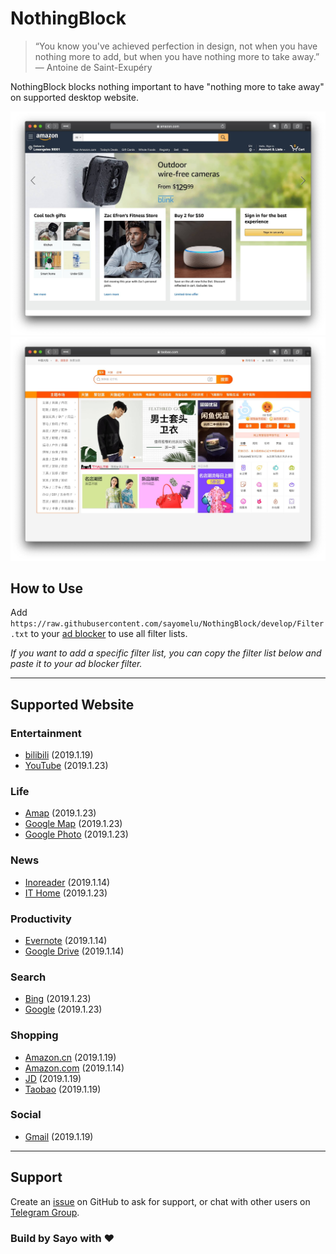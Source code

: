 # NothingBlock

> “You know you've achieved perfection in design, not when you have nothing more to add, but when you have nothing more to take away.” ― Antoine de Saint-Exupéry

NothingBlock blocks nothing important to have "nothing more to take away" on supported desktop website.

![NothingBlock on Amazon.com](Asset/NothingBlock_Amazon.com.jpg)
![NothingBlock on Taobao](Asset/NothingBlock_Taobao.jpg)

## How to Use

Add `https://raw.githubusercontent.com/sayomelu/NothingBlock/develop/Filter.txt` to your [ad blocker](https://bing.com/search?q=ad+blocker) to use all filter lists.

*If you want to add a specific filter list, you can copy the filter list below and paste it to your ad blocker filter.*

---

## Supported Website

### Entertainment

* [bilibili](Filter/Entertainment/bilibili) (2019.1.19)
* [YouTube](Filter/Entertainment/YouTube) (2019.1.23)

### Life

* [Amap](Filter/Life/Amap) (2019.1.23)
* [Google Map](Filter/Life/Google_Map) (2019.1.23)
* [Google Photo](Filter/Life/Google_Photo) (2019.1.23)

### News

* [Inoreader](Filter/News/Inoreader) (2019.1.14)
* [IT Home](Filter/News/IT_Home) (2019.1.23)

### Productivity

* [Evernote](Filter/Productivity/Evernote) (2019.1.14)
* [Google Drive](Filter/Productivity/Google_Drive) (2019.1.14)

### Search

* [Bing](Filter/Search/Bing) (2019.1.23)
* [Google](Filter/Search/Google) (2019.1.23)

### Shopping

* [Amazon.cn](Filter/Shopping/Amazon.cn) (2019.1.19)
* [Amazon.com](Filter/Shopping/Amazon.com) (2019.1.14)
* [JD](Filter/Shopping/JD) (2019.1.19)
* [Taobao](Filter/Shopping/Taobao) (2019.1.19)

### Social

* [Gmail](Filter/Social/Gmail) (2019.1.19)

---

## Support

Create an [issue](https://github.com/sayomelu/NothingBlock/issues/new) on GitHub to ask for support, or chat with other users on [Telegram Group](https://t.me/NothingBlockGroup).

### Build by Sayo with ❤️